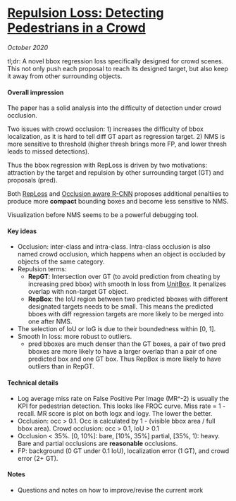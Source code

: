 # [Repulsion Loss: Detecting Pedestrians in a Crowd](https://arxiv.org/abs/1711.07752)

_October 2020_

tl;dr: A novel bbox regression loss specifically designed for crowd scenes. This not only push each proposal to reach its designed target, but also keep it away from other surrounding objects.

#### Overall impression
The paper has a solid analysis into the difficulty of detection under crowd occlusion. 

Two issues with crowd occlusion: 1) increases the difficulty of bbox localization, as it is hard to tell diff GT apart as regression target. 2) NMS is more sensitive to threshold (higher thresh brings more FP, and lower thresh leads to missed detections).

Thus the bbox regression with RepLoss is driven by two motivations: attraction by the target and repulsion by other surrounding target (GT) and proposals (pred).

Both [RepLoss](rep_loss.md) and [Occlusion aware R-CNN](orcnn.md) proposes additional penaltiies to produce more **compact** bounding boxes and become less sensitive to NMS. 

Visualization before NMS seems to be a powerful debugging tool.

#### Key ideas
- Occlusion: inter-class and intra-class. Intra-class occlusion is also named crowd occlusion, which happens when an object is occluded by objects of the same category.
- Repulsion terms: 
	- **RepGT**: Intersection over GT (to avoid prediction from cheating by increasing pred bbox) with smooth ln loss from [UnitBox](https://arxiv.org/abs/1608.01471). It penalizes overlap with non-target GT object. 
	- **RepBox**: the IoU region between two predicted bboxes with different designated targets needs to be small. This means the predicted bboes with diff regression targets are more likely to be merged into one after NMS. 
- The selection of IoU or IoG is due to their boundedness within [0, 1]. 
- Smooth ln loss: more robust to outliers. 
	- pred bboxes are much denser than the GT boxes, a pair of two pred bboxes are more likely to have a larger overlap than a pair of one predicted box and one GT box. Thus RepBox is more likely to have outliers than in RepGT.

#### Technical details
- Log average miss rate on False Positive Per Image (MR^-2) is usually the KPI for pedestrian detection. This looks like FROC curve. Miss rate = 1 - recall. MR score is plot on both logx and logy. The lower the better. 
- Occlusion: occ > 0.1. Occ is calculated by 1 - (visible bbox area / full bbox area). Crowd occlusion: occ > 0.1, IoU > 0.1
- Occlusion < 35%. [0, 10%]: bare, [10%, 35%] partial, [35%, 1): heavy. Bare and partial occlusions are **reasonable** occlusions.
- FP: background (0 GT under 0.1 IoU), localization error (1 GT), and crowd error (2+ GT).


#### Notes
- Questions and notes on how to improve/revise the current work  

